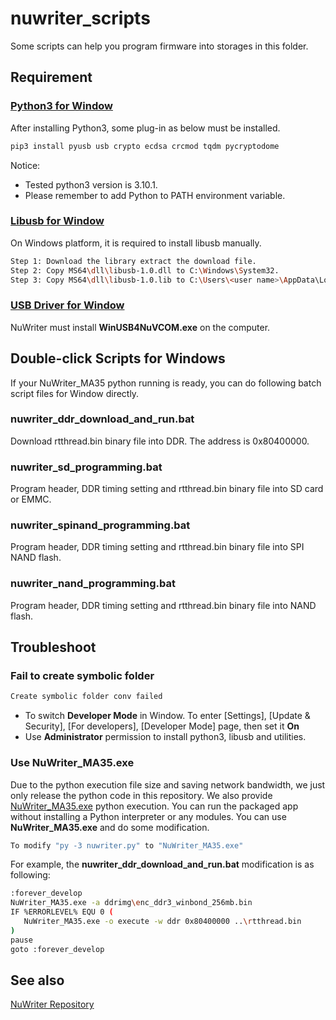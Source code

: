 # **nuwriter_scripts**

Some scripts can help you program firmware into storages in this folder.

## **Requirement**

### [Python3 for Window](https://www.python.org/downloads/windows/)

After installing Python3, some plug-in as below must be installed.

```bash
pip3 install pyusb usb crypto ecdsa crcmod tqdm pycryptodome
```

Notice:

- Tested python3 version is 3.10.1.
- Please remember to add Python to PATH environment variable.

### [Libusb for Window](http://sourceforge.net/projects/libusb/files/libusb-1.0/libusb-1.0.20/libusb-1.0.20.7z/download)

On Windows platform, it is required to install libusb manually.

```bash
Step 1: Download the library extract the download file.
Step 2: Copy MS64\dll\libusb-1.0.dll to C:\Windows\System32.
Step 3: Copy MS64\dll\libusb-1.0.lib to C:\Users\<user name>\AppData\Local\Programs\Python\<python ver>\Lib.
```

### [USB Driver for Window](https://github.com/OpenNuvoton/MA35D1_NuWriter/blob/master/driver/WinUSB4NuVCOM.exe?raw=true)

NuWriter must install **WinUSB4NuVCOM.exe** on the computer.

## **Double-click Scripts for Windows**

If your NuWriter_MA35 python running is ready, you can do following batch script files for Window directly.

### **nuwriter_ddr_download_and_run.bat**

Download rtthread.bin binary file into DDR. The address is 0x80400000.

### **nuwriter_sd_programming.bat**

Program header, DDR timing setting and rtthread.bin binary file into SD card or EMMC.

### **nuwriter_spinand_programming.bat**

Program header, DDR timing setting and rtthread.bin binary file into SPI NAND flash.

### **nuwriter_nand_programming.bat**

Program header, DDR timing setting and rtthread.bin binary file into NAND flash.

## **Troubleshoot**

### **Fail to create symbolic folder**

```bash
Create symbolic folder conv failed
```

- To switch **Developer Mode** in Window. To enter [Settings], [Update & Security], [For developers], [Developer Mode] page, then set it **On**
- Use **Administrator** permission to install python3, libusb and utilities.

### **Use NuWriter_MA35.exe**

Due to the python execution file size and saving network bandwidth, we just only release the python code in this repository. We also provide [NuWriter_MA35.exe](https://github.com/OpenNuvoton/MA35D1_NuWriter/blob/master/EXE/NuWriter_MA35.exe?raw=true) python execution. You can run the packaged app without installing a Python interpreter or any modules. You can use **NuWriter_MA35.exe** and do some modification.

```bash
To modify "py -3 nuwriter.py" to "NuWriter_MA35.exe"
```

For example, the **nuwriter_ddr_download_and_run.bat** modification is as following:

```bash
:forever_develop
NuWriter_MA35.exe -a ddrimg\enc_ddr3_winbond_256mb.bin
IF %ERRORLEVEL% EQU 0 (
   NuWriter_MA35.exe -o execute -w ddr 0x80400000 ..\rtthread.bin
)
pause
goto :forever_develop
```

## **See also**

[NuWriter Repository](https://github.com/OpenNuvoton/MA35D1_NuWriter)
